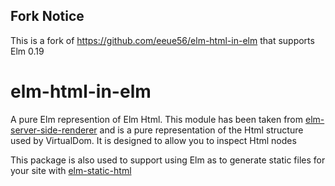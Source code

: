 ## Fork Notice
This is a fork of https://github.com/eeue56/elm-html-in-elm that supports Elm 0.19

# elm-html-in-elm
A pure Elm represention of Elm Html. This module has been taken from [elm-server-side-renderer](https://github.com/eeue56/elm-server-side-renderer) and is a pure representation of the Html structure used by VirtualDom. It is designed to allow you to inspect Html nodes

This package is also used to support using Elm as to generate static files for
your site with [elm-static-html](https://github.com/ThinkAlexandria/elm-static-html)



